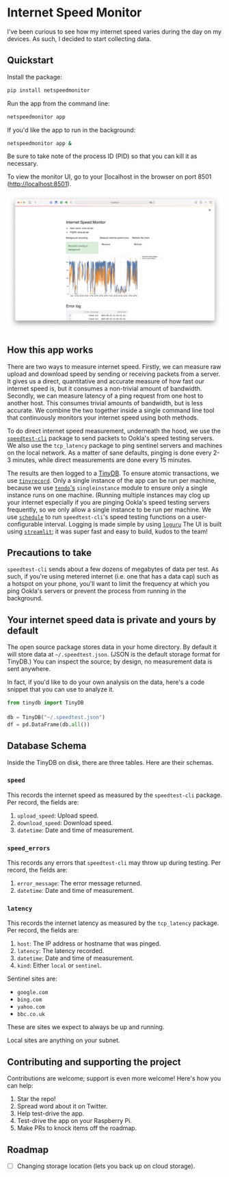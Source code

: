 # Internet Speed Monitor

I've been curious to see how my internet speed varies
during the day on my devices.
As such, I decided to start collecting data.

## Quickstart

Install the package:

```bash
pip install netspeedmonitor
```

Run the app from the command line:

```bash
netspeedmonitor app
```

If you'd like the app to run in the background:

```bash
netspeedmonitor app &
```

Be sure to take note of the process ID (PID)
so that you can kill it as necessary.

To view the monitor UI, go to your [localhost in the browser on port 8501
([http://localhost:8501][localhost]).

[localhost]: http://localhost:8501

![](./assets/screenshot.png)

## How this app works

There are two ways to measure internet speed.
Firstly, we can measure raw upload and download speed
by sending or receiving packets from a server.
It gives us a direct, quantitative and accurate measure
of how fast our internet speed is,
but it consumes a non-trivial amount of bandwidth.
Secondly, we can measure latency of a ping request from one host to another host.
This consumes trivial amounts of bandwidth, but is less accurate.
We combine the two together inside a single command line tool
that continuously monitors your internet speed using both methods.

To do direct internet speed measurement,
underneath the hood, we use the [`speedtest-cli`][speedtest] package
to send packets to Ookla's speed testing servers.
We also use the `tcp_latency` package to ping sentinel servers
and machines on the local network.
As a matter of sane defaults, pinging is done every 2-3 minutes,
while direct measurements are done every 15 minutes.

The results are then logged to a [TinyDB][tinydb].
To ensure atomic transactions, we use [`tinyrecord`][tinyrecord].
Only a single instance of the app can be run per machine,
because we use [`tendo`'s][tendo] `singleinstance` module
to ensure only a single instance runs on one machine.
(Running multiple instances may clog up your internet
especially if you are pinging Ookla's speed testing servers frequently,
so we only allow a single instance to be run per machine.
We use [`schedule`][schedule]
to run `speedtest-cli`'s speed testing functions
on a user-configurable interval.
Logging is made simple by using [`loguru`][loguru]
The UI is built using [`streamlit`][streamlit];
it was super fast and easy to build, kudos to the team!

[speedtest]: https://pypi.org/project/speedtest-cli/
[tinydb]: https://tinydb.readthedocs.io/en/latest/
[tinyrecord]: https://github.com/eugene-eeo/tinyrecord
[streamlit]: https://docs.streamlit.io/en/stable/
[schedule]: https://schedule.readthedocs.io/en/stable/
[loguru]: https://github.com/Delgan/loguru
[tendo]: https://github.com/pycontribs/tendo

## Precautions to take

`speedtest-cli` sends about a few dozens of megabytes of data per test.
As such, if you're using metered internet
(i.e. one that has a data cap)
such as a hotspot on your phone,
you'll want to limit the frequency at which you ping Ookla's servers
or prevent the process from running in the background.

## Your internet speed data is private and yours by default

The open source package stores data in your home directory.
By default it will store data at `~/.speedtest.json`.
(JSON is the default storage format for TinyDB.)
You can inspect the source;
by design, no measurement data is sent anywhere.

In fact, if you'd like to do your own analysis on the data,
here's a code snippet that you can use to analyze it.

```python
from tinydb import TinyDB

db = TinyDB("~/.speedtest.json")
df = pd.DataFrame(db.all())
```

## Database Schema

Inside the TinyDB on disk, there are three tables. Here are their schemas.

### `speed`

This records the internet speed as measured by the `speedtest-cli` package.
Per record, the fields are:

1. `upload_speed`: Upload speed.
2. `download_speed`: Download speed.
3. `datetime`: Date and time of measurement.

### `speed_errors`

This records any errors that `speedtest-cli` may throw up during testing. Per record, the fields are:

1. `error_message`: The error message returned.
2. `datetime`: Date and time of measurement.

### `latency`

This records the internet latency as measured by the `tcp_latency` package. Per record, the fields are:

1. `host`: The IP address or hostname that was pinged.
2. `latency`: The latency recorded.
3. `datetime`: Date and time of measurement.
4. `kind`: Either `local` or `sentinel`.

Sentinel sites are:

- `google.com`
- `bing.com`
- `yahoo.com`
- `bbc.co.uk`

These are sites we expect to always be up and running.

Local sites are anything on your subnet.

## Contributing and supporting the project

Contributions are welcome; support is even more welcome!
Here's how you can help:

1. Star the repo!
2. Spread word about it on Twitter.
3. Help test-drive the app.
4. Test-drive the app on your Raspberry Pi.
4. Make PRs to knock items off the roadmap.

## Roadmap

- [ ] Changing storage location (lets you back up on cloud storage).


[bmac]: https://www.buymeacoffee.com/pularijuto
[patreon]: https://www.patreon.com/ericmjl
